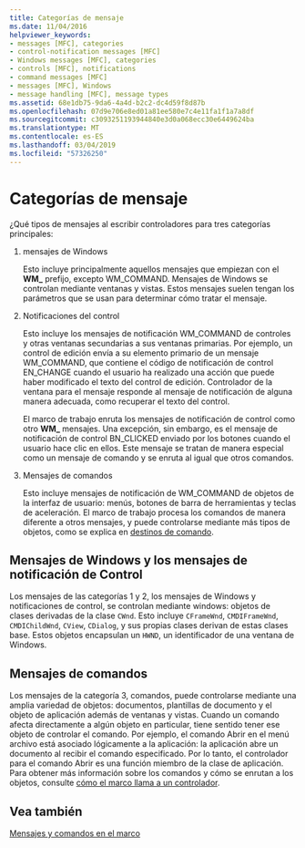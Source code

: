 ```yaml
---
title: Categorías de mensaje
ms.date: 11/04/2016
helpviewer_keywords:
- messages [MFC], categories
- control-notification messages [MFC]
- Windows messages [MFC], categories
- controls [MFC], notifications
- command messages [MFC]
- messages [MFC], Windows
- message handling [MFC], message types
ms.assetid: 68e1db75-9da6-4a4d-b2c2-dc4d59f8d87b
ms.openlocfilehash: 07d9e706e8ed01a81ee580e7c4e11fa1f1a7a8df
ms.sourcegitcommit: c3093251193944840e3d0a068ecc30e6449624ba
ms.translationtype: MT
ms.contentlocale: es-ES
ms.lasthandoff: 03/04/2019
ms.locfileid: "57326250"
---
```

# <a name="message-categories"></a>Categorías de mensaje

¿Qué tipos de mensajes al escribir controladores para tres categorías principales:

1. mensajes de Windows

   Esto incluye principalmente aquellos mensajes que empiezan con el **WM_** prefijo, excepto WM_COMMAND. Mensajes de Windows se controlan mediante ventanas y vistas. Estos mensajes suelen tengan los parámetros que se usan para determinar cómo tratar el mensaje.

1. Notificaciones del control

   Esto incluye los mensajes de notificación WM_COMMAND de controles y otras ventanas secundarias a sus ventanas primarias. Por ejemplo, un control de edición envía a su elemento primario de un mensaje WM_COMMAND, que contiene el código de notificación de control EN_CHANGE cuando el usuario ha realizado una acción que puede haber modificado el texto del control de edición. Controlador de la ventana para el mensaje responde al mensaje de notificación de alguna manera adecuada, como recuperar el texto del control.

   El marco de trabajo enruta los mensajes de notificación de control como otro **WM_** mensajes. Una excepción, sin embargo, es el mensaje de notificación de control BN_CLICKED enviado por los botones cuando el usuario hace clic en ellos. Este mensaje se tratan de manera especial como un mensaje de comando y se enruta al igual que otros comandos.

1. Mensajes de comandos

   Esto incluye mensajes de notificación de WM_COMMAND de objetos de la interfaz de usuario: menús, botones de barra de herramientas y teclas de aceleración. El marco de trabajo procesa los comandos de manera diferente a otros mensajes, y puede controlarse mediante más tipos de objetos, como se explica en [destinos de comando](../mfc/command-targets.md).

##  <a name="_core_windows_messages_and_control.2d.notification_messages"></a> Mensajes de Windows y los mensajes de notificación de Control

Los mensajes de las categorías 1 y 2, los mensajes de Windows y notificaciones de control, se controlan mediante windows: objetos de clases derivadas de la clase `CWnd`. Esto incluye `CFrameWnd`, `CMDIFrameWnd`, `CMDIChildWnd`, `CView`, `CDialog`, y sus propias clases derivan de estas clases base. Estos objetos encapsulan un `HWND`, un identificador de una ventana de Windows.

##  <a name="_core_command_messages"></a> Mensajes de comandos

Los mensajes de la categoría 3, comandos, puede controlarse mediante una amplia variedad de objetos: documentos, plantillas de documento y el objeto de aplicación además de ventanas y vistas. Cuando un comando afecta directamente a algún objeto en particular, tiene sentido tener ese objeto de controlar el comando. Por ejemplo, el comando Abrir en el menú archivo está asociado lógicamente a la aplicación: la aplicación abre un documento al recibir el comando especificado. Por lo tanto, el controlador para el comando Abrir es una función miembro de la clase de aplicación. Para obtener más información sobre los comandos y cómo se enrutan a los objetos, consulte [cómo el marco llama a un controlador](../mfc/how-the-framework-calls-a-handler.md).

## <a name="see-also"></a>Vea también

[Mensajes y comandos en el marco](../mfc/messages-and-commands-in-the-framework.md)
